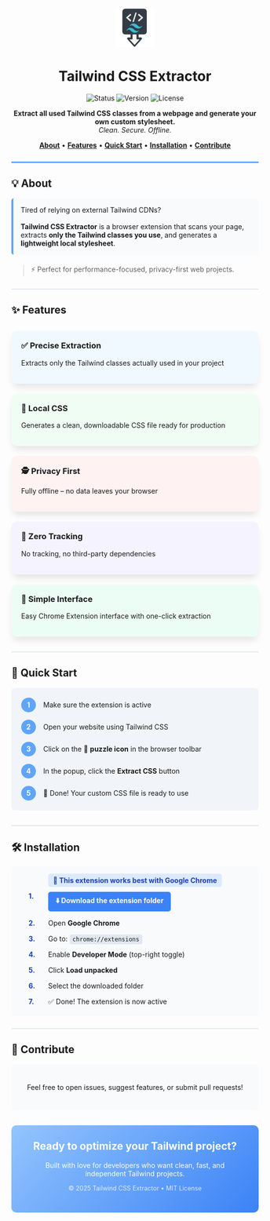 <div align="center">

<img src="ICON/icon.png" alt="Tailwind CSS Extractor Icon" height="80">

# Tailwind CSS Extractor

<img src="https://img.shields.io/badge/Status-Active-brightgreen" alt="Status">
<img src="https://img.shields.io/badge/Version-1.0-blue" alt="Version">
<img src="https://img.shields.io/badge/License-MIT-orange" alt="License">

**Extract all used Tailwind CSS classes from a webpage and generate your own custom stylesheet.**  
<em>Clean. Secure. Offline.</em>
</div>


<p align="center">
  <a href="#-about"><b>About</b></a> •
  <a href="#-features"><b>Features</b></a> •
  <a href="#-quick-start"><b>Quick Start</b></a> •
  <a href="#-installation"><b>Installation</b></a> •
  <a href="#-contribute"><b>Contribute</b></a>
</p>

</div>

<hr style="height:3px;border:none;background-color:#60a5fa;margin-top:25px;margin-bottom:25px">


## 💡 About

<div style="background-color:#f8fafc;border-left:4px solid #60a5fa;padding:15px;border-radius:5px;margin-bottom:20px">
Tired of relying on external Tailwind CDNs?<br><br>
<b>Tailwind CSS Extractor</b> is a browser extension that scans your page, extracts <b>only the Tailwind classes you use</b>, and generates a <b>lightweight local stylesheet</b>.
</div>

> ⚡ Perfect for performance-focused, privacy-first web projects.

<hr style="height:2px;border:none;background-color:#e2e8f0;margin-top:25px;margin-bottom:25px">


## ✨ Features

<div style="display:flex;flex-wrap:wrap;gap:20px;justify-content:center;margin-top:30px;margin-bottom:30px">

<div style="flex:1;min-width:250px;background:#f0f9ff;border-radius:12px;padding:20px;box-shadow:0 10px 15px -3px rgba(0,0,0,0.1)">
  <h3 style="margin-top:0">✅ Precise Extraction</h3>
  <p>Extracts only the Tailwind classes actually used in your project</p>
</div>

<div style="flex:1;min-width:250px;background:#f0fdf4;border-radius:12px;padding:20px;box-shadow:0 10px 15px -3px rgba(0,0,0,0.1)">
  <h3 style="margin-top:0">💾 Local CSS</h3>
  <p>Generates a clean, downloadable CSS file ready for production</p>
</div>

<div style="flex:1;min-width:250px;background:#fef2f2;border-radius:12px;padding:20px;box-shadow:0 10px 15px -3px rgba(0,0,0,0.1)">
  <h3 style="margin-top:0">🕵️ Privacy First</h3>
  <p>Fully offline – no data leaves your browser</p>
</div>

<div style="flex:1;min-width:250px;background:#f5f3ff;border-radius:12px;padding:20px;box-shadow:0 10px 15px -3px rgba(0,0,0,0.1)">
  <h3 style="margin-top:0">🔐 Zero Tracking</h3>
  <p>No tracking, no third-party dependencies</p>
</div>

<div style="flex:1;min-width:250px;background:#ecfdf5;border-radius:12px;padding:20px;box-shadow:0 10px 15px -3px rgba(0,0,0,0.1)">
  <h3 style="margin-top:0">🧩 Simple Interface</h3>
  <p>Easy Chrome Extension interface with one-click extraction</p>
</div>

</div>

<hr style="height:2px;border:none;background-color:#e2e8f0;margin-top:25px;margin-bottom:25px">

## 🚀 Quick Start

<div style="display:flex;flex-direction:column;gap:15px;padding:20px;background:#f1f5f9;border-radius:8px;margin-bottom:30px">
  <div style="display:flex;align-items:center;gap:15px">
    <div style="background:#60a5fa;color:white;width:30px;height:30px;display:flex;align-items:center;justify-content:center;border-radius:50%;font-weight:bold">1</div>
    <div>Make sure the extension is active</div>
  </div>
  <div style="display:flex;align-items:center;gap:15px">
    <div style="background:#60a5fa;color:white;width:30px;height:30px;display:flex;align-items:center;justify-content:center;border-radius:50%;font-weight:bold">2</div>
    <div>Open your website using Tailwind CSS</div>
  </div>
  <div style="display:flex;align-items:center;gap:15px">
    <div style="background:#60a5fa;color:white;width:30px;height:30px;display:flex;align-items:center;justify-content:center;border-radius:50%;font-weight:bold">3</div>
    <div>Click on the 🔧 <b>puzzle icon</b> in the browser toolbar</div>
  </div>
  <div style="display:flex;align-items:center;gap:15px">
    <div style="background:#60a5fa;color:white;width:30px;height:30px;display:flex;align-items:center;justify-content:center;border-radius:50%;font-weight:bold">4</div>
    <div>In the popup, click the <b>Extract CSS</b> button</div>
  </div>
  <div style="display:flex;align-items:center;gap:15px">
    <div style="background:#60a5fa;color:white;width:30px;height:30px;display:flex;align-items:center;justify-content:center;border-radius:50%;font-weight:bold">5</div>
    <div>🎉 Done! Your custom CSS file is ready to use</div>
  </div>
</div>

<hr style="height:2px;border:none;background-color:#e2e8f0;margin-top:25px;margin-bottom:25px">

## 🛠 Installation

<div style="background:#f8fafc;padding:20px;border-radius:8px;margin-bottom:20px">
  <div style="text-align:center;margin-bottom:15px">
    <span style="background:#dbeafe;color:#1e40af;font-weight:bold;padding:5px 10px;border-radius:5px">📝 This extension works best with <b>Google Chrome</b></span>
  </div>

  <div style="display:flex;flex-direction:column;gap:15px;padding:0 15px">
    <div style="display:flex;align-items:flex-start;gap:15px">
      <div style="color:#1e40af;font-weight:bold;min-width:25px">1.</div>
      <div>
        <a href="#" style="display:inline-flex;align-items:center;background:#3b82f6;color:white;padding:8px 15px;text-decoration:none;border-radius:5px;font-weight:bold">
          ⬇️ Download the extension folder
        </a>
      </div>
    </div>
    <div style="display:flex;align-items:flex-start;gap:15px">
      <div style="color:#1e40af;font-weight:bold;min-width:25px">2.</div>
      <div>Open <b>Google Chrome</b></div>
    </div>
    <div style="display:flex;align-items:flex-start;gap:15px">
      <div style="color:#1e40af;font-weight:bold;min-width:25px">3.</div>
      <div>Go to: <code style="background:#e2e8f0;padding:3px 6px;border-radius:4px">chrome://extensions</code></div>
    </div>
    <div style="display:flex;align-items:flex-start;gap:15px">
      <div style="color:#1e40af;font-weight:bold;min-width:25px">4.</div>
      <div>Enable <b>Developer Mode</b> (top-right toggle)</div>
    </div>
    <div style="display:flex;align-items:flex-start;gap:15px">
      <div style="color:#1e40af;font-weight:bold;min-width:25px">5.</div>
      <div>Click <b>Load unpacked</b></div>
    </div>
    <div style="display:flex;align-items:flex-start;gap:15px">
      <div style="color:#1e40af;font-weight:bold;min-width:25px">6.</div>
      <div>Select the downloaded folder</div>
    </div>
    <div style="display:flex;align-items:flex-start;gap:15px">
      <div style="color:#1e40af;font-weight:bold;min-width:25px">7.</div>
      <div>✅ Done! The extension is now active</div>
    </div>
  </div>
</div>

<hr style="height:2px;border:none;background-color:#e2e8f0;margin-top:25px;margin-bottom:25px">

## 🙌 Contribute

<div style="background:#f8fafc;border-radius:8px;padding:25px;text-align:center;margin-bottom:30px">
  <p>Feel free to open issues, suggest features, or submit pull requests!</p>
</div>

<div align="center" style="background:#60a5fa;background:linear-gradient(135deg, #93c5fd 0%, #3b82f6 100%);color:white;padding:30px;border-radius:10px;margin-top:30px">
  <h2 style="margin-top:0;color:white">Ready to optimize your Tailwind project?</h2>
  <p>Built with love for developers who want clean, fast, and independent Tailwind projects.</p>
  <p style="font-size:0.9em;opacity:0.8">© 2025 Tailwind CSS Extractor • MIT License</p>
</div>
